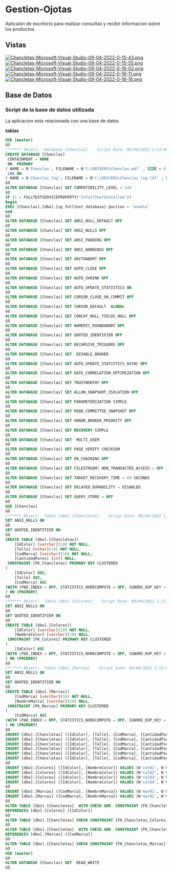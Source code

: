 # Gestion-Ojotas
Aplicaión de escritorio para realizar consultas y recibir informacion sobre los productos.

## Vistas
[![Chancletas-Microsoft-Visual-Studio-09-04-2022-0-15-43.png](https://i.postimg.cc/yNfPQSrk/Chancletas-Microsoft-Visual-Studio-09-04-2022-0-15-43.png)](https://postimg.cc/PLwYNNHj)
[![Chancletas-Microsoft-Visual-Studio-09-04-2022-0-15-55.png](https://i.postimg.cc/MKyYkLFk/Chancletas-Microsoft-Visual-Studio-09-04-2022-0-15-55.png)](https://postimg.cc/XpY5dsWx)
[![Chancletas-Microsoft-Visual-Studio-09-04-2022-0-16-02.png](https://i.postimg.cc/VNHqBPdt/Chancletas-Microsoft-Visual-Studio-09-04-2022-0-16-02.png)](https://postimg.cc/t1WnpfdR)
[![Chancletas-Microsoft-Visual-Studio-09-04-2022-0-16-11.png](https://i.postimg.cc/Wb60YkdT/Chancletas-Microsoft-Visual-Studio-09-04-2022-0-16-11.png)](https://postimg.cc/fJy3Jk7r)
[![Chancletas-Microsoft-Visual-Studio-09-04-2022-0-16-16.png](https://i.postimg.cc/xd7mNG4y/Chancletas-Microsoft-Visual-Studio-09-04-2022-0-16-16.png)](https://postimg.cc/v1rTpnMc)

## Base de Datos
### Script de la base de datos utilizada
La aplicacion esta relacionada con una base de datos

**tablas**
```sql
USE [master]
GO
/****** Object:  Database [Chanclas]    Script Date: 09/04/2022 1:13:00 ******/
CREATE DATABASE [Chanclas]
 CONTAINMENT = NONE
 ON  PRIMARY 
( NAME = N'Chanclas', FILENAME = N'C:\DRIVERS\Chanclas.mdf' , SIZE = 8192KB , MAXSIZE = UNLIMITED, FILEGROWTH = 65536KB )
 LOG ON 
( NAME = N'Chanclas_log', FILENAME = N'C:\DRIVERS\Chanclas_log.ldf' , SIZE = 8192KB , MAXSIZE = 2048GB , FILEGROWTH = 65536KB )
GO
ALTER DATABASE [Chanclas] SET COMPATIBILITY_LEVEL = 140
GO
IF (1 = FULLTEXTSERVICEPROPERTY('IsFullTextInstalled'))
begin
EXEC [Chanclas].[dbo].[sp_fulltext_database] @action = 'enable'
end
GO
ALTER DATABASE [Chanclas] SET ANSI_NULL_DEFAULT OFF 
GO
ALTER DATABASE [Chanclas] SET ANSI_NULLS OFF 
GO
ALTER DATABASE [Chanclas] SET ANSI_PADDING OFF 
GO
ALTER DATABASE [Chanclas] SET ANSI_WARNINGS OFF 
GO
ALTER DATABASE [Chanclas] SET ARITHABORT OFF 
GO
ALTER DATABASE [Chanclas] SET AUTO_CLOSE OFF 
GO
ALTER DATABASE [Chanclas] SET AUTO_SHRINK OFF 
GO
ALTER DATABASE [Chanclas] SET AUTO_UPDATE_STATISTICS ON 
GO
ALTER DATABASE [Chanclas] SET CURSOR_CLOSE_ON_COMMIT OFF 
GO
ALTER DATABASE [Chanclas] SET CURSOR_DEFAULT  GLOBAL 
GO
ALTER DATABASE [Chanclas] SET CONCAT_NULL_YIELDS_NULL OFF 
GO
ALTER DATABASE [Chanclas] SET NUMERIC_ROUNDABORT OFF 
GO
ALTER DATABASE [Chanclas] SET QUOTED_IDENTIFIER OFF 
GO
ALTER DATABASE [Chanclas] SET RECURSIVE_TRIGGERS OFF 
GO
ALTER DATABASE [Chanclas] SET  DISABLE_BROKER 
GO
ALTER DATABASE [Chanclas] SET AUTO_UPDATE_STATISTICS_ASYNC OFF 
GO
ALTER DATABASE [Chanclas] SET DATE_CORRELATION_OPTIMIZATION OFF 
GO
ALTER DATABASE [Chanclas] SET TRUSTWORTHY OFF 
GO
ALTER DATABASE [Chanclas] SET ALLOW_SNAPSHOT_ISOLATION OFF 
GO
ALTER DATABASE [Chanclas] SET PARAMETERIZATION SIMPLE 
GO
ALTER DATABASE [Chanclas] SET READ_COMMITTED_SNAPSHOT OFF 
GO
ALTER DATABASE [Chanclas] SET HONOR_BROKER_PRIORITY OFF 
GO
ALTER DATABASE [Chanclas] SET RECOVERY SIMPLE 
GO
ALTER DATABASE [Chanclas] SET  MULTI_USER 
GO
ALTER DATABASE [Chanclas] SET PAGE_VERIFY CHECKSUM  
GO
ALTER DATABASE [Chanclas] SET DB_CHAINING OFF 
GO
ALTER DATABASE [Chanclas] SET FILESTREAM( NON_TRANSACTED_ACCESS = OFF ) 
GO
ALTER DATABASE [Chanclas] SET TARGET_RECOVERY_TIME = 60 SECONDS 
GO
ALTER DATABASE [Chanclas] SET DELAYED_DURABILITY = DISABLED 
GO
ALTER DATABASE [Chanclas] SET QUERY_STORE = OFF
GO
USE [Chanclas]
GO
/****** Object:  Table [dbo].[Chancletas]    Script Date: 09/04/2022 1:13:01 ******/
SET ANSI_NULLS ON
GO
SET QUOTED_IDENTIFIER ON
GO
CREATE TABLE [dbo].[Chancletas](
	[IdColor] [varchar](10) NOT NULL,
	[Talle] [nchar](10) NOT NULL,
	[CodMarca] [varchar](10) NOT NULL,
	[CantidadPares] [int] NULL,
 CONSTRAINT [PK_Chancletas] PRIMARY KEY CLUSTERED 
(
	[IdColor] ASC,
	[Talle] ASC,
	[CodMarca] ASC
)WITH (PAD_INDEX = OFF, STATISTICS_NORECOMPUTE = OFF, IGNORE_DUP_KEY = OFF, ALLOW_ROW_LOCKS = ON, ALLOW_PAGE_LOCKS = ON) ON [PRIMARY]
) ON [PRIMARY]
GO
/****** Object:  Table [dbo].[Colores]    Script Date: 09/04/2022 1:13:01 ******/
SET ANSI_NULLS ON
GO
SET QUOTED_IDENTIFIER ON
GO
CREATE TABLE [dbo].[Colores](
	[IdColor] [varchar](10) NOT NULL,
	[NombreColor] [varchar](20) NULL,
 CONSTRAINT [PK_Colores] PRIMARY KEY CLUSTERED 
(
	[IdColor] ASC
)WITH (PAD_INDEX = OFF, STATISTICS_NORECOMPUTE = OFF, IGNORE_DUP_KEY = OFF, ALLOW_ROW_LOCKS = ON, ALLOW_PAGE_LOCKS = ON) ON [PRIMARY]
) ON [PRIMARY]
GO
/****** Object:  Table [dbo].[Marcas]    Script Date: 09/04/2022 1:13:01 ******/
SET ANSI_NULLS ON
GO
SET QUOTED_IDENTIFIER ON
GO
CREATE TABLE [dbo].[Marcas](
	[CodMarca] [varchar](10) NOT NULL,
	[NombreMarca] [varchar](20) NULL,
 CONSTRAINT [PK_Marcas] PRIMARY KEY CLUSTERED 
(
	[CodMarca] ASC
)WITH (PAD_INDEX = OFF, STATISTICS_NORECOMPUTE = OFF, IGNORE_DUP_KEY = OFF, ALLOW_ROW_LOCKS = ON, ALLOW_PAGE_LOCKS = ON) ON [PRIMARY]
) ON [PRIMARY]
GO
INSERT [dbo].[Chancletas] ([IdColor], [Talle], [CodMarca], [CantidadPares]) VALUES (N'col01', N'31        ', N'mar02', 2)
INSERT [dbo].[Chancletas] ([IdColor], [Talle], [CodMarca], [CantidadPares]) VALUES (N'col01', N'34        ', N'mar02', 4)
INSERT [dbo].[Chancletas] ([IdColor], [Talle], [CodMarca], [CantidadPares]) VALUES (N'col02', N'25        ', N'mar01', 6)
INSERT [dbo].[Chancletas] ([IdColor], [Talle], [CodMarca], [CantidadPares]) VALUES (N'col03', N'30        ', N'mar02', 5)
INSERT [dbo].[Chancletas] ([IdColor], [Talle], [CodMarca], [CantidadPares]) VALUES (N'col04', N'30        ', N'mar02', 5)
INSERT [dbo].[Chancletas] ([IdColor], [Talle], [CodMarca], [CantidadPares]) VALUES (N'col04', N'41        ', N'mar01', 7)
GO
INSERT [dbo].[Colores] ([IdColor], [NombreColor]) VALUES (N'col01', N'Rojo')
INSERT [dbo].[Colores] ([IdColor], [NombreColor]) VALUES (N'col02', N'Negro')
INSERT [dbo].[Colores] ([IdColor], [NombreColor]) VALUES (N'col03', N'Blanco')
INSERT [dbo].[Colores] ([IdColor], [NombreColor]) VALUES (N'col04', N'Rosa')
GO
INSERT [dbo].[Marcas] ([CodMarca], [NombreMarca]) VALUES (N'mar01', N'NIKE')
INSERT [dbo].[Marcas] ([CodMarca], [NombreMarca]) VALUES (N'mar02', N'NEW BALANCE')
GO
ALTER TABLE [dbo].[Chancletas]  WITH CHECK ADD  CONSTRAINT [FK_Chancletas_Colores] FOREIGN KEY([IdColor])
REFERENCES [dbo].[Colores] ([IdColor])
GO
ALTER TABLE [dbo].[Chancletas] CHECK CONSTRAINT [FK_Chancletas_Colores]
GO
ALTER TABLE [dbo].[Chancletas]  WITH CHECK ADD  CONSTRAINT [FK_Chancletas_Marcas] FOREIGN KEY([CodMarca])
REFERENCES [dbo].[Marcas] ([CodMarca])
GO
ALTER TABLE [dbo].[Chancletas] CHECK CONSTRAINT [FK_Chancletas_Marcas]
GO
USE [master]
GO
ALTER DATABASE [Chanclas] SET  READ_WRITE 
GO

```
